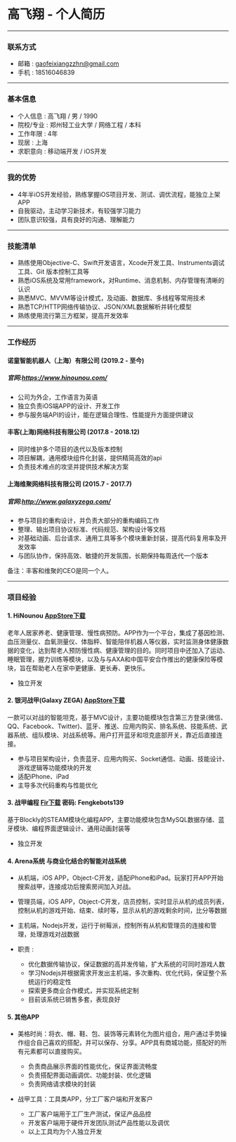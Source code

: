 # 高飞翔 - 个人简历

---

### 联系方式
- 邮箱 : gaofeixiangzzhn@gmail.com
- 手机 : 18516046839
---

### 基本信息
- 个人信息    : 高飞翔 / 男 / 1990
- 院校/专业   : 郑州轻工业大学 / 网络工程 / 本科
- 工作年限    : 4年
- 现居        : 上海
- 求职意向    : 移动端开发 / iOS开发
---

### 我的优势
- 4年半iOS开发经验，熟练掌握iOS项目开发、测试、调优流程，能独立上架APP
- 自我驱动，主动学习新技术，有较强学习能力
- 团队意识较强，具有良好的沟通、理解能力
---

### 技能清单
- 熟练使用Objective-C、Swift开发语言，Xcode开发工具、Instruments调试工具、Git 版本控制工具等
- 熟悉iOS系统及常用framework，对Runtime、消息机制、内存管理有清晰的认识
- 熟悉MVC、MVVM等设计模式，及动画、数据库、多线程等常用技术
- 熟悉TCP/HTTP网络传输协议、JSON/XML数据解析并转化模型
- 熟练使用流行第三方框架，提高开发效率
---

### 工作经历

#### 诺童智能机器人（上海）有限公司 (2019.2 - 至今)
##### 官网:https://www.hinounou.com/

- 公司为外企，工作语言为英语
- 独立负责iOS端APP的设计、开发工作
- 参与服务端API的设计，能在逻辑合理性、性能提升方面提供建议

#### 丰客(上海)网络科技有限公司 (2017.8 - 2018.12)

- 同时维护多个项目的迭代以及版本控制
- 项目解耦，通用模块组件化封装，提供精简高效的api
- 负责技术难点的攻坚并提供技术解决方案

#### 上海维聚网络科技有限公司 (2015.7 - 2017.7)
##### 官网:http://www.galaxyzega.com/

- 参与项目的重构设计，并负责大部分的重构编码工作
- 整理、输出项目协议标准、代码规范、架构设计等文档
- 对基础动画、后台请求、通用工具等多个模块重新封装，提高代码复用率及开发效率
- 与团队协作，保持高效、敏捷的开发氛围，长期保持每周迭代一个版本

备注：丰客和维聚的CEO是同一个人。

---

### 项目经验

#### 1. HiNounou  [AppStore下载](https://itunes.apple.com/us/app/id1458335847?mt=8)
老年人居家养老、健康管理、慢性病预防。APP作为一个平台，集成了基因检测、血压测量仪、血氧测量仪、体脂秤、智能陪伴机器人等仪器，实时监测身体健康数据的变化，达到帮老人预防慢性病、健康管理的目的。同时项目中还加入了运动、睡眠管理，握力训练等模块，以及与与AXA和中国平安合作推出的健康保险等模块，旨在帮助老人在家中更健康、更长寿、更快乐。

- 独立开发

#### 2. 银河战甲(Galaxy ZEGA)  [AppStore下载](https://itunes.apple.com/us/app/id914266967?mt=8)
一款可以对战的智能坦克，基于MVC设计，主要功能模块包含第三方登录(微信、QQ、Facebook、Twitter)、蓝牙、推送、应用内购买、排名系统、技能系统、武器系统、组队模块、对战系统等。用户打开蓝牙和坦克底部开关，靠近后直接连接。

- 参与项目架构设计，负责蓝牙、应用内购买、Socket通信、动画、技能设计、游戏逻辑等功能模块的开发
- 适配iPhone、iPad
- 主导多次代码重构与性能优化

#### 3. 战甲编程  [Fir下载](https://fir.im/j6ma) 密码: Fengkebots139
基于Blockly的STEAM模块化编程APP，主要功能模块包含MySQL数据存储、蓝牙模块、编程界面逻辑设计、通用动画封装等

- 独立开发

#### 4. Arena系统 与商业化结合的智能对战系统

- 从机端，iOS APP，Object-C开发，适配iPhone和iPad。玩家打开APP开始搜索战甲，连接成功后搜索房间加入对战。
- 管理员端，iOS APP，Object-C开发，店员控制，实时显示从机的成员列表，控制从机的游戏开始、结束、续时等，显示从机的游戏剩余时间，比分等数据
- 主机端，Nodejs开发，运行于树莓派，控制所有从机和管理员的连接和管理，处理游戏对战数据

- 职责 : 
    - 优化数据传输协议，保证数据的高并发传输，扩大系统的可同时游戏人数
    - 学习Nodejs并根据需求开发出主机端，多次重构、优化代码，保证整个系统运行的稳定性
    - 探索更多商业合作模式，并实现系统定制
    - 目前该系统已销售多套，表现良好

#### 5. 其他APP
- 美格时尚：将衣、帽、鞋、包、装饰等元素转化为图片组合，用户通过手势操作组合自己喜欢的搭配，并可以保存、分享。APP具有商城功能，搭配好的所有元素都可以直接购买。
    
    - 负责商品展示界面的性能优化，保证界面流畅度
    - 负责搭配界面动画调优、功能封装、优化逻辑
    - 负责网络请求模块的封装
    
- 战甲工具：工具类APP，分工厂客户端和开发客户
    - 工厂客户端用于工厂生产测试，保证产品品控
    - 开发客户端用于硬件开发团队测试产品性能以及调优
    - 以上工具均为个人独立开发


